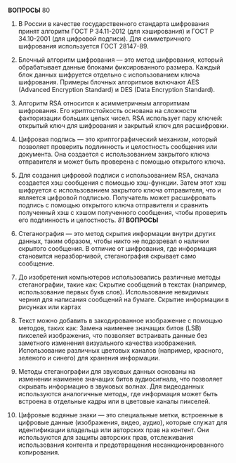 **ВОПРОСЫ** 80
1)  В России в качестве государственного стандарта шифрования принят алгоритм ГОСТ Р 34.11-2012 (для хэширования) и ГОСТ Р 34.10-2001 (для цифровой подписи). Для симметричного шифрования используется ГОСТ 28147-89.
2) Блочный алгоритм шифрования — это метод шифрования, который обрабатывает данные блоками фиксированного размера. Каждый блок данных шифруется отдельно с использованием ключа шифрования. Примеры блочных алгоритмов включают AES (Advanced Encryption Standard) и DES (Data Encryption Standard).
3) Алгоритм RSA относится к асимметричным алгоритмам шифрования. Его криптостойкость основана на сложности факторизации больших целых чисел. RSA использует пару ключей: открытый ключ для шифрования и закрытый ключ для расшифровки.
4) Цифровая подпись — это криптографический механизм, который позволяет проверить подлинность и целостность сообщения или документа. Она создается с использованием закрытого ключа отправителя и может быть проверена с помощью открытого ключа.
5) Для создания цифровой подписи с использованием RSA, сначала создается хэш сообщения с помощью хэш-функции. Затем этот хэш шифруется с использованием закрытого ключа отправителя, что и является цифровой подписью. Получатель может расшифровать подпись с помощью открытого ключа отправителя и сравнить полученный хэш с хэшом полученного сообщения, чтобы проверить его подлинность и целостность.
*81*
   **ВОПРОСЫ**

1) Стеганография — это метод скрытия информации внутри других данных, таким образом, чтобы никто не подозревал о наличии скрытого сообщения. В отличие от шифрования, где информация становится неразборчивой, стеганография скрывает само сообщение.
2) До изобретения компьютеров использовались различные методы стеганографии, такие как:
Скрытие сообщений в текстах (например, использование первых букв слов).
Использование невидимых чернил для написания сообщений на бумаге.
Скрытие информации в рисунках или картах
3) Текст можно добавить в закодированное изображение с помощью методов, таких как:
Замена наименее значащих битов (LSB) пикселей изображения, что позволяет встраивать данные без заметного изменения визуального качества изображения.
Использование различных цветовых каналов (например, красного, зеленого и синего) для хранения информации.
4) Методы стеганографии для звуковых данных основаны на изменении наименее значащих битов аудиосигнала, что позволяет скрывать информацию в звуковых волнах. Для видеоданных используются аналогичные методы, где информация может быть встроена в отдельные кадры или в цветовые каналы пикселей.
5) Цифровые водяные знаки — это специальные метки, встроенные в цифровые данные (изображения, видео, аудио), которые служат для идентификации владельца или авторских прав на контент. Они используются для защиты авторских прав, отслеживания использования контента и предотвращения несанкционированного копирования.
